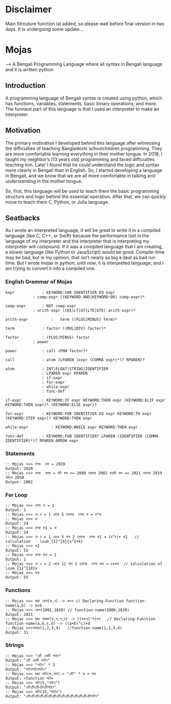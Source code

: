 # Disclaimer

Main Strcuture function ist added, so please wait before final version in two days. It is undergoing some update...

# Mojas
--> A Bengali Programming Language where all syntax in Bengali language and it is written python

## Introduction
A programming language of Bengali syntax is created using python, which has functions, variables, statements, basic binary operations, and more.  The funniest part of this language is that I used an interpreter to make an interpreter.

## Motivation
The primary motivation I developed behind this language after witnessing the difficulties of teaching Bangladeshi schoolchildren programming. They are more comfortable learning everything in their mother tongue. In 2018, I taught my neighbor’s (13 years old) programming and faced difficulties teaching him. Later I found that he could understand the logic and syntax more clearly in Bengali than in English. So, I started developing a language in Bengali, and we know that we are all more comfortable in talking and understanding in the mother tongue.

So, first, this language will be used to teach them the basic programming structure and logic behind the essential operation. After that, we can quickly move to teach them C, Python, or Julia language.

## Seatbacks
As I wrote an interpreted language, it will be great to write it in a compiled language (like C, C++, or Swift) because the performance lost in the language of my interpreter and the interpreter that is interpreting my interpreter will compound. If it was a compiled language that I am creating, a slower language (like Python or JavaScript) would be good. Compile-time may be bad, but in my opinion, that isn’t nearly as big a deal as bad run time. But I wrote mojas in python; until now, it is interpreted language, and I am trying to convert it into a compiled one.

### English Grammar of Mojas 
```
expr			: KEYWORD:VAR IDENTIFIER EQ expr
			: comp-expr ((KEYWORD:AND|KEYWORD:OR) comp-expr)*

comp-expr		: NOT comp-expr
			: arith-expr ((EE|LT|GT|LTE|GTE) arith-expr)*

arith-expr	        :	term ((PLUS|MINUS) term)*

term			: factor ((MUL|DIV) factor)*

factor			: (PLUS|MINUS) factor
			: power

power			: call (POW factor)*

call			: atom (LPAREN (expr (COMMA expr)*)? RPAREN)?

atom 			: INT|FLOAT|STRING|IDENTIFIER
				: LPAREN expr RPAREN
				: if-expr
				: for-expr
				: while-expr
				: func-def

if-expr			: KEYWORD:IF expr KEYWORD:THEN expr (KEYWORD:ELIF expr KEYWORD:THEN expr)* (KEYWORD:ELSE expr)?

for-expr		: KEYWORD:FOR IDENTIFIER EQ expr KEYWORD:TO expr  (KEYWORD:STEP expr)? KEYWORD:THEN expr

while-expr	        : KEYWORD:WHILE expr KEYWORD:THEN expr

func-def		: KEYWORD:FUN IDENTIFIER? LPAREN (IDENTIFIER (COMMA IDENTIFIER)*)? RPAREN ARROW expr
```            
### Statements
```
:: Mojas >>> চলক  কম = 2020
Output: 2020
:: Mojas >>> চলক  কমচ = যদি কম >= 2000 তারপর 2002 তারদি কম <= 2021 তারপর 2019  নহিলে 2050
Output: 2002
```


### For Loop
```
:: Mojas >>> চলক ক = 1
Output: 1
:: Mojas >>> যে চ = 1 থেকে 5 তারপর  চলক ক = চ*ক
:: Mojas >>> ক
Output: 24
:: Mojas >>> চলক ক1 = ক
Output: 24
:: Mojas >>> যে চ = 1 থেকে 5 ধাপ 2 তারপর  চলক ক1 = (চ^চ)+ ক1   // calculation    \sum_{1}^{4}{x^2+k} 
:: Mojas >>> ক1
Output: 52   
:: Mojas >>> চলক কক = 1 
Output: 1
:: Mojas >>> যে চ = 2 থেকে 11 ধাপ 1 তারপর  চলক কক = চ+কক  // calculation of  \sum_{1}^{10}x
:: Mojas >>> কক
Output: 55
```

### Functions 
```
:: Mojas >>> মজা যোগ(ক,খ) -> ক+খ // Declaring-Function function-name(a,b) -> a+b
:: Mojas >>> যোগ(1001,1020) // function-name(1000,1020)
Output: 2021
:: Mojas >>> মজা আমরা(ক,খ,গ,ঘ) -> ((ক+খ)^গ)+ঘ   // Declaring-Function function-name(a,b,c,d) -> ((a+b)^c)+d
:: Mojas >>>আমরা(1,2,3,4)   //function-name(1,2,3,4)
Output: 31
```
### Strings

```
:: Mojas >>> "এটি একটি লাইন"
Output: "এটি একটি লাইন"
:: Mojas >>> "লাইন" * 3
Output: "লাইনলাইনলাইন"
:: Mojas >>> মজা অনি(ক,নাম)-> "এটি" * ক + নাম
Output: <function অনি>
:: Mojas >>> অনি(5,"লাইন")
Output: "এটিএটিএটিএটিএটিলাইন"
:: Mojas >>> অনি(15,"লাইন")
Output: "এটিএটিএটিএটিএটিএটিএটিএটিএটিএটিএটিএটিএটিএটিএটিলাইন"
```

